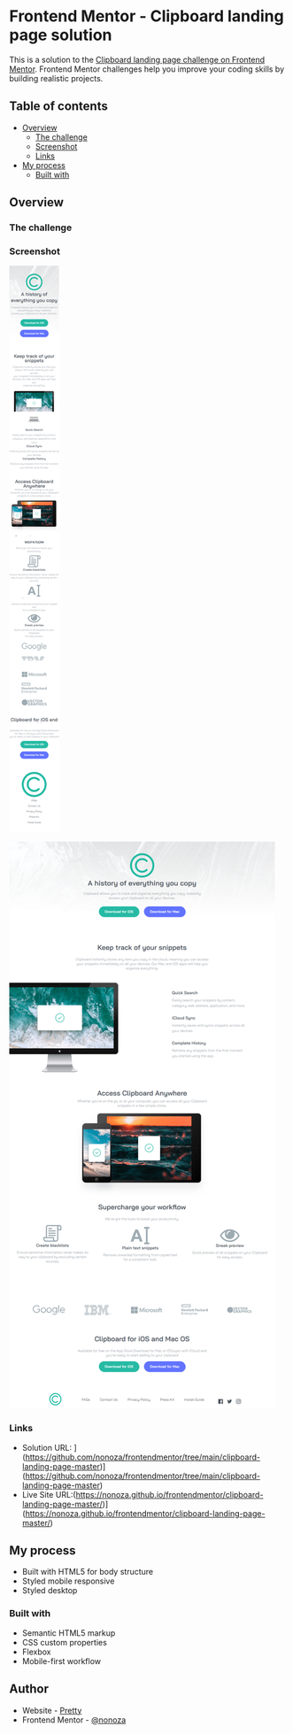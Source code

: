 # Frontend Mentor - Clipboard landing page solution

This is a solution to the [Clipboard landing page challenge on Frontend Mentor](https://www.frontendmentor.io/challenges/clipboard-landing-page-5cc9bccd6c4c91111378ecb9). Frontend Mentor challenges help you improve your coding skills by building realistic projects. 

## Table of contents

- [Overview](#overview)
  - [The challenge](#the-challenge)
  - [Screenshot](#screenshot)
  - [Links](#links)
- [My process](#my-process)
  - [Built with](#built-with)
 





## Overview

### The challenge



### Screenshot

![Mobile view of solution](./images/mobile-sce.png)

![Desktop view of solution](./images/desktop-sce.png)



### Links

- Solution URL: ](https://github.com/nonoza/frontendmentor/tree/main/clipboard-landing-page-master)](https://github.com/nonoza/frontendmentor/tree/main/clipboard-landing-page-master)
- Live Site URL:(https://nonoza.github.io/frontendmentor/clipboard-landing-page-master/)](https://nonoza.github.io/frontendmentor/clipboard-landing-page-master/)

## My process
- Built with HTML5 for body structure
- Styled mobile responsive
- Styled desktop
### Built with
- Semantic HTML5 markup
- CSS custom properties
- Flexbox
- Mobile-first workflow






## Author

- Website - [Pretty](https://prettynkunene.co.za/)
- Frontend Mentor - [@nonoza](https://www.frontendmentor.io/profile/nonoza)



